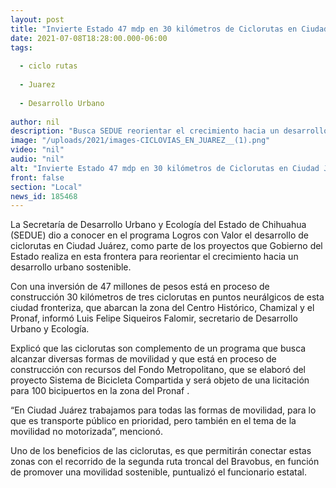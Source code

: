 ```yaml
---
layout: post
title: "Invierte Estado 47 mdp en 30 kilómetros de Ciclorutas en Ciudad Juárez."
date: 2021-07-08T18:28:00.000-06:00
tags:
  
  - ciclo rutas
  
  - Juarez
  
  - Desarrollo Urbano
  
author: nil
description: "Busca SEDUE reorientar el crecimiento hacia un desarrollo urbano sostenible en esta frontera; las rutas para bicicleta recorrerán zonas del  Centro Histórico, Chamizal y el Pronaf."
image: "/uploads/2021/images-CICLOVIAS_EN_JUAREZ__(1).png"
video: "nil"
audio: "nil"
alt: "Invierte Estado 47 mdp en 30 kilómetros de Ciclorutas en Ciudad Juárez."
front: false
section: "Local"
news_id: 185468
---
```


La Secretaría de Desarrollo Urbano y Ecología del Estado de Chihuahua (SEDUE) dio a conocer en el programa Logros con Valor el desarrollo de ciclorutas en Ciudad Juárez, como parte de los proyectos que Gobierno del Estado realiza en esta frontera para reorientar el crecimiento hacia un desarrollo urbano sostenible.

Con una inversión de 47 millones de pesos está en proceso de construcción 30 kilómetros de tres ciclorutas en puntos neurálgicos de esta ciudad fronteriza, que abarcan la zona del Centro Histórico, Chamizal y el Pronaf, informó Luis Felipe Siqueiros Falomir,  secretario de Desarrollo Urbano y Ecología.

Explicó que las ciclorutas son complemento de un programa que busca alcanzar diversas formas de movilidad y que está en proceso de construcción con recursos del Fondo Metropolitano, que se elaboró del proyecto Sistema de Bicicleta Compartida y será objeto de una licitación para 100 bicipuertos en la zona del Pronaf .

“En Ciudad Juárez trabajamos para todas las formas de movilidad, para lo que es transporte público en prioridad, pero también en el tema de la movilidad no motorizada”,  mencionó.

Uno de los beneficios de las ciclorutas, es que permitirán conectar estas zonas con el recorrido de la segunda ruta troncal del Bravobus, en función de promover una movilidad sostenible, puntualizó el funcionario estatal.